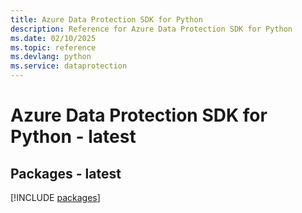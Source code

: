 ```yaml
---
title: Azure Data Protection SDK for Python
description: Reference for Azure Data Protection SDK for Python
ms.date: 02/10/2025
ms.topic: reference
ms.devlang: python
ms.service: dataprotection
---
```

# Azure Data Protection SDK for Python - latest
## Packages - latest
[!INCLUDE [packages](data-protection-index.md)]